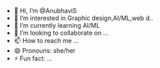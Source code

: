 - 👋 Hi, I’m @AnubhaviS
- 👀 I’m interested in Graphic design,AI/ML,web d..
- 🌱 I’m currently learning AI/ML
- 💞️ I’m looking to collaborate on ...
- 📫 How to reach me ...
- 😄 Pronouns: she/her
- ⚡ Fun fact: ...

<!---
AnubhaviS/AnubhaviS is a ✨ special ✨ repository because its `README.md` (this file) appears on your GitHub profile.
You can click the Preview link to take a look at your changes.
--->
